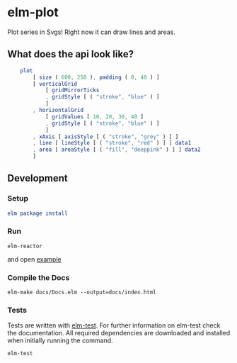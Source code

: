 # elm-plot

Plot series in Svgs! Right now it can draw lines and areas.

## What does the api look like?

```elm
	plot
        [ size ( 600, 250 ), padding ( 0, 40 ) ]
        [ verticalGrid
            [ gridMirrorTicks
            , gridStyle [ ( "stroke", "blue" ) ]
            ]
        , horizontalGrid
            [ gridValues [ 10, 20, 30, 40 ]
            , gridStyle [ ( "stroke", "blue" ) ]
            ]
        , xAxis [ axisStyle [ ( "stroke", "grey" ) ] ]
        , line [ lineStyle [ ( "stroke", "red" ) ] ] data1
        , area [ areaStyle [ ( "fill", "deeppink" ) ] ] data2
        ]
```

## Development

### Setup

```elm
elm package install
```

### Run

```
elm-reactor
```

and open [example](http://localhost:8000/examples/PlotExample.elm)

### Compile the Docs

```
elm-make docs/Docs.elm --output=docs/index.html
```

### Tests

Tests are written with [elm-test](https://github.com/elm-community/elm-test).
For further information on elm-test check the documentation.
All required dependencies are downloaded and installed when initially running the command.

```
elm-test
```
